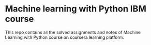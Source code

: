 # Machine learning with Python IBM course
This repo contains all the solved assignments and notes of Machine Learning with Python course on coursera learning platform.
